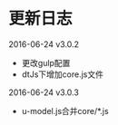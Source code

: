 # 更新日志

2016-06-24 v3.0.2

- 更改gulp配置
- dtJs下增加core.js文件

2016-06-24 v3.0.3

- u-model.js合并core/*.js